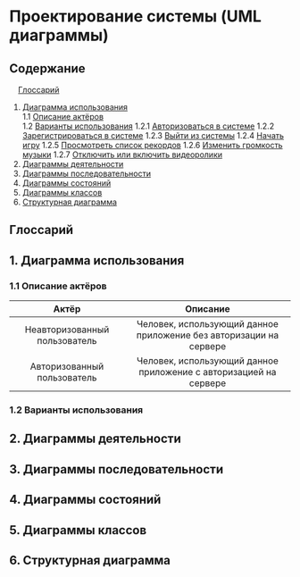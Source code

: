 # Проектирование системы (UML диаграммы)
## Содержание
&nbsp;&nbsp;&nbsp;&nbsp;[Глоссарий](#P0)  
1. [Диаграмма использования](#P1) <br>
1.1 [Описание актёров](#P1.1) <br>
1.2 [Варианты использования](#P1.2)
1.2.1 [Авторизоваться в системе](#P1.2.1)
1.2.2 [Зарегистрироваться в системе](#P1.2.2)
1.2.3 [Выйти из системы](#P1.2.3)
1.2.4 [Начать игру](#P1.2.4)
1.2.5 [Просмотреть список рекордов](#P1.2.5)
1.2.6 [Изменить громкость музыки](#P1.2.6)
1.2.7 [Отключить или включить видеоролики](#P1.2.7)
2. [Диаграммы деятельности](#P2)
3. [Диаграммы последовательности](#P3)
4. [Диаграммы состояний](#P4)
5. [Диаграммы классов](#P5)
6. [Структурная диаграмма](#P6)
## <a name="P0">Глоссарий</a>
## <a name="P1">1. Диаграмма использования</a>
### <a name="P1.1">1.1 Описание актёров</a>
| Актёр | Описание |
| :-------: | :-------: |
| Неавторизованный пользователь | Человек, использующий данное приложение без авторизации на сервере |
| Авторизованный пользователь | Человек, использующий данное приложение с авторизацией на сервере |
### <a name="P1.2">1.2 Варианты использования</a>
## <a name="P2">2. Диаграммы деятельности</a>
## <a name="P3">3. Диаграммы последовательности</a>
## <a name="P4">4. Диаграммы состояний</a>
## <a name="P5">5. Диаграммы классов</a>
## <a name="P6">6. Структурная диаграмма</a>
